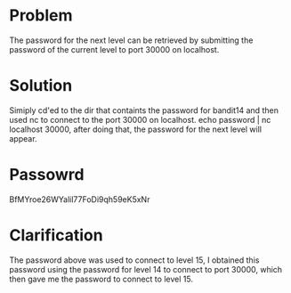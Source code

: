# Problem 
The password for the next level can be retrieved by submitting the password of the current level to port 30000 on localhost.


# Solution
Simiply cd'ed to the dir that containts the password for bandit14 and then used nc to connect to the port 30000 on localhost. echo password | nc localhost 30000, after doing that, the password for the next level will appear.

# Passowrd
BfMYroe26WYalil77FoDi9qh59eK5xNr

# Clarification
The password above was used to connect to level 15, I obtained this password using the password for level 14 to connect to port 30000, which then gave me the password to connect to level 15.
